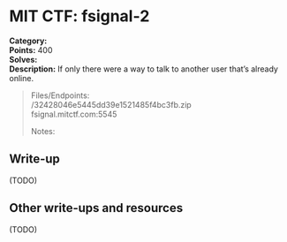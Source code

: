 # MIT CTF: fsignal-2  

**Category:**   
**Points:** 400  
**Solves:**   
**Description:** If only there were a way to talk to another user that’s already online.  

> Files/Endpoints:  
> /32428046e5445dd39e1521485f4bc3fb.zip	  
> fsignal.mitctf.com:5545	  
>   
> Notes:  
> 	  


## Write-up

(TODO)

## Other write-ups and resources

(TODO)
